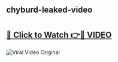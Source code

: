 ## chyburd-leaked-video 

# <h2><a href="http://freeplayer.one?title=chyburd-leaked-video&ref=21J">🔗 Click to Watch 👉🔴 VIDEO</a></h2>

<a href="http://freeplayer.one?title=chyburd-leaked-video&ref=21J" rel="nofollow" data-target="animated-image.originalLink"><img src="https://i.ibb.co.com/xMMVF88/686577567.gif" alt="Viral Video Original" style="max-width: 100%; display: inline-block;" data-target="animated-image.originalImage"></a>

